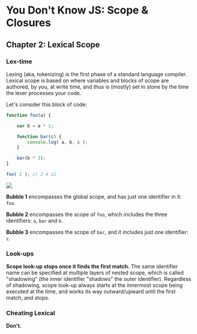 # You Don't Know JS: Scope & Closures  

## Chapter 2: Lexical Scope  

### Lex-time  

Lexing (aka, tokenizing) is the first phase of a standard language compiler. Lexical scope is based on where variables and blocks of scope are authored, by you, at write time, and thus is (mostly) set in stone by the time the lexer processes your code.  

Let's consider this block of code:

```js
function foo(a) {

	var b = a * 2;

	function bar(c) {
		console.log( a, b, c );
	}

	bar(b * 3);
}

foo( 2 ); // 2 4 12
```
![](https://github.com/getify/You-Dont-Know-JS/blob/master/scope%20%26%20closures/fig2.png)  

**Bubble 1** encompasses the global scope, and has just one identifier in it: `foo`.

**Bubble 2** encompasses the scope of `foo`, which includes the three identifiers: `a`, `bar` and `b`.

**Bubble 3** encompasses the scope of `bar`, and it includes just one identifier: `c`.  

### Look-ups  

**Scope look-up stops once it finds the first match.** The same identifier name can be specified at multiple layers of nested scope, which is called "shadowing" (the inner identifier "shadows" the outer identifier). Regardless of shadowing, scope look-up always starts at the innermost scope being executed at the time, and works its way outward/upward until the first match, and stops.  

### Cheating Lexical
**Don't.**

